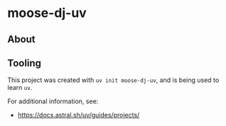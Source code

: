 # moose-dj-uv

## About

## Tooling

This project was created with `uv init moose-dj-uv`, and 
is being used to learn `uv`.

For additional information, see: 
* https://docs.astral.sh/uv/guides/projects/
